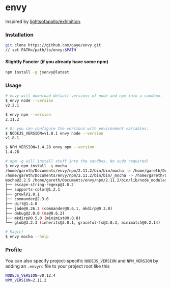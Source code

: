 envy
====

Inspired by
[lightsofapollo/exhibition](https://github.com/lightsofapollo/exhibition).

### Installation

```bash
git clone https://github.com/gaye/envy.git
// set PATH=/path/to/envy:$PATH
```

#### Slightly Fancier (if you already have some npm)

```bash
npm install -g jsenvy@latest
```

### Usage

```bash
# envy will download default versions of node and npm into a sandbox.
$ envy node --version
v2.2.1

$ envy npm --version
2.11.2

# Or you can configure the versions with environment variables.
$ NODEJS_VERSION=v1.8.1 envy node --version
v1.8.1

$ NPM_VERSION=1.4.28 envy npm --version
1.4.28

# npm -g will install stuff into the sandbox. No sudo required!
$ envy npm install -g mocha
/home/gareth/Documents/envy/npm/2.11.2/bin/bin/mocha -> /home/gareth/Documents/envy/npm/2.11.2/bin/lib/node_modules/mocha/bin/mocha
/home/gareth/Documents/envy/npm/2.11.2/bin/bin/_mocha -> /home/gareth/Documents/envy/npm/2.11.2/bin/lib/node_modules/mocha/bin/_mocha
mocha@2.2.5 /home/gareth/Documents/envy/npm/2.11.2/bin/lib/node_modules/mocha
├── escape-string-regexp@1.0.2
├── supports-color@1.2.1
├── growl@1.8.1
├── commander@2.3.0
├── diff@1.4.0
├── jade@0.26.3 (commander@0.6.1, mkdirp@0.3.0)
├── debug@2.0.0 (ms@0.6.2)
├── mkdirp@0.5.0 (minimist@0.0.8)
└── glob@3.2.3 (inherits@2.0.1, graceful-fs@2.0.3, minimatch@0.2.14)

# Magic!
$ envy mocha --help
```

### Profile

You can also specify project-specific `NODEJS_VERSION` and `NPM_VERSION`
by adding an `.envyrc` file to your project root like this

```bash
NODEJS_VERSION=v0.12.4
NPM_VERSION=2.11.2
```
